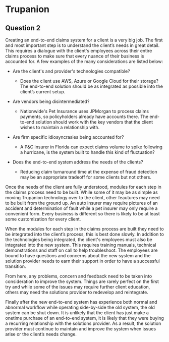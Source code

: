 # Trupanion

## Question 2

  Creating an end-to-end claims system for a client is a very big job. The first and most important step is to understand the client’s needs in great detail. This requires a dialogue with the client's employees across their entire claims process to make sure that every nuance of their business is accounted for. A few examples of the many considerations are listed below:

* Are the client's and provider's technologies compatible?
  - Does the client use AWS, Azure or Google Cloud for their storage? The end-to-end solution should be as integrated as possible into the client’s current setup.

* Are vendors being disintermediated?

  - Nationwide's Pet Insurance uses JPMorgan to process claims payments, so policyholders already have accounts there. The end-to-end solution should work with the key vendors that the client wishes to maintain a relationship with.

* Are firm specific idiosyncrasies being accounted for?

  - A P&C insurer in Florida can expect claims volume to spike following a hurricane, is the system built to handle this kind of fluctuation?

* Does the end-to-end system address the needs of the clients?

  - Reducing claim turnaround time at the expense of fraud detection may be an appropriate tradeoff for some clients but not others.


Once the needs of the client are fully understood, modules for each step in the claims process need to be built. While some of it may be as simple as moving Trupanion technology over to the client, other feautures may need to be built from the ground up. An auto insurer may require pictures of an accident and determination of fault while a pet insurer may only require a convenient form. Every business is different so there is likely to be at least some customization for every client.  

When the modules for each step in the claims process are built they need to be integrated into the client’s process, this is best done slowly. In addition to the technologies being integrated, the client's employees must also be integrated into the new system. This requires training manuals, technical demonstrations and staff on call to help troubleshoot. The employees are bound to have questions and concerns about the new system and the solution provider needs to earn their support in order to have a successful transition.  

From here, any problems, concern and feedback need to be taken into consideration to improve the system. Things are rarely perfect on the first try and while some of the issues may require further client education, others may need the solutions provider to redevelop and reintegrate.  

Finally after the new end-to-end system has experience both normal and abnormal workflow while operating side-by-side the old system, the old system can be shut down. It is unlikely that the client has just make a onetime purchase of an end-to-end system, it is likely that they were buying a recurring relationship with the solutions provider. As a result, the solution provider must continue to maintain and improve the system when issues arise or the client’s needs change.
